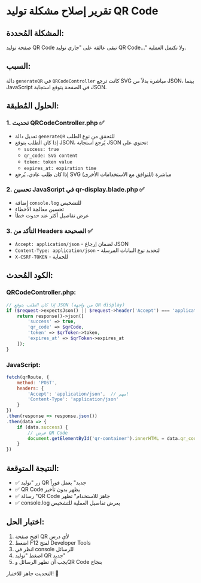 # تقرير إصلاح مشكلة توليد QR Code

## المشكلة المُحددة:
صفحة توليد QR Code تبقى عالقة على "جاري توليد QR Code..." ولا تكتمل العملية.

## السبب:
دالة `generateQR` في `QRCodeController` كانت ترجع SVG مباشرة بدلاً من JSON، بينما JavaScript في الصفحة يتوقع استجابة JSON.

## الحلول المُطبقة:

### 1. تحديث QRCodeController.php ✅
- تعديل دالة `generateQR` للتحقق من نوع الطلب
- إذا كان الطلب يتوقع JSON، يُرجع استجابة JSON تحتوي على:
  - `success: true`
  - `qr_code: SVG content`
  - `token: token value`
  - `expires_at: expiration time`
- إذا كان طلب عادي، يُرجع SVG مباشرة (للتوافق مع الاستخدامات الأخرى)

### 2. تحسين JavaScript في qr-display.blade.php ✅
- إضافة `console.log` للتشخيص
- تحسين معالجة الأخطاء
- عرض تفاصيل أكثر عند حدوث خطأ

### 3. التأكد من Headers الصحيحة ✅
- `Accept: application/json` - لضمان إرجاع JSON
- `Content-Type: application/json` - لتحديد نوع البيانات المرسلة
- `X-CSRF-TOKEN` - للحماية

## الكود المُحدث:

### QRCodeController.php:
```php
// إذا كان الطلب يتوقع JSON (من واجهة QR display)
if ($request->expectsJson() || $request->header('Accept') === 'application/json') {
    return response()->json([
        'success' => true,
        'qr_code' => $qrCode,
        'token' => $qrToken->token,
        'expires_at' => $qrToken->expires_at
    ]);
}
```

### JavaScript:
```javascript
fetch(qrRoute, {
    method: 'POST',
    headers: {
        'Accept': 'application/json',  // مهم!
        'Content-Type': 'application/json'
    }
})
.then(response => response.json())
.then(data => {
    if (data.success) {
        // عرض QR Code
        document.getElementById('qr-container').innerHTML = data.qr_code;
    }
})
```

## النتيجة المتوقعة:
- ✅ زر "توليد QR جديد" يعمل فوراً
- ✅ QR Code يظهر بدون تأخير
- ✅ رسالة "QR Code جاهز للاستخدام" تظهر
- ✅ console.log يعرض تفاصيل العملية للتشخيص

## اختبار الحل:
1. افتح صفحة QR لأي درس
2. اضغط F12 لفتح Developer Tools
3. انظر في console للرسائل
4. اضغط "توليد QR جديد"
5. يجب أن تظهر الرسائل وQR Code بنجاح

التحديث جاهز للاختبار! 🚀
